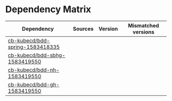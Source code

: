 # Dependency Matrix

Dependency | Sources | Version | Mismatched versions
---------- | ------- | ------- | -------------------
[cb-kubecd/bdd-spring-1583418335](https://github.com/cb-kubecd/bdd-spring-1583418335.git) |  | []() | 
[cb-kubecd/bdd-sbhg-1583419550](https://github.com/cb-kubecd/bdd-sbhg-1583419550.git) |  | []() | 
[cb-kubecd/bdd-nh-1583419550](https://github.com/cb-kubecd/bdd-nh-1583419550.git) |  | []() | 
[cb-kubecd/bdd-gh-1583419550](https://github.com/cb-kubecd/bdd-gh-1583419550.git) |  | []() | 
